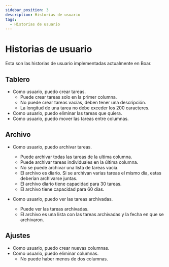 ```yaml
---
sidebar_position: 3
description: Historias de usuario
tags: 
  - Historias de usuario
---
```


# Historias de usuario

Esta son las historias de usuario implementadas actualmente en Boar.

## Tablero

* Como usuario, puedo crear tareas.
  * Puede crear tareas solo en la primer columna.
  * No puede crear tareas vacías, deben tener una descripción.
  * La longitud de una tarea no debe exceder los 200 caracteres.
* Como usuario, puedo eliminar las tareas que quiera.
* Como usuario, puedo mover las tareas entre columnas.

## Archivo

* Como usuario, puedo archivar tareas.
  * Puede archivar todas las tareas de la ultima columna.
  * Puede archivar tareas individuales en la última columna.
  * No se puede archivar una lista de tareas vacía.
  * El archivo es diario. Si se archivan varias tareas el mismo dia, estas deberían archivarse juntas.
  * El archivo diario tiene capacidad para 30 tareas.
  * El archivo tiene capacidad para 60 días.

* Como usuario, puedo ver las tareas archivadas.
  * Puede ver las tareas archivadas.
  * El archivo es una lista con las tareas archivadas y la fecha en que se archivaron.

## Ajustes

* Como usuario, puedo crear nuevas columnas.
* Como usuario, puedo eliminar columnas.
  * No puede haber menos de dos columnas.